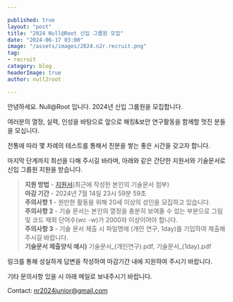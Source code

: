 ```yaml
---

published: true
layout: "post"
title: "2024 Null@Root 신입 그룹원 모집"
date: "2024-06-17 03:00"
image: "/assets/images/2024.n2r.recruit.png"
tag:
- recruit
category: blog
headerImage: true
author: null2root

---
```

안녕하세요. Null@Root 입니다. 2024년 신입 그룹원을 모집합니다.

여러분의 열정, 실력, 인성을 바탕으로 앞으로 해킹&보안 연구활동을 함께할 멋진 분들을 모십니다.

전통에 따라 몇 차례의 테스트를 통해서 친분을 쌓는 좋은 시간을 갖고자 합니다.

마지막 단계까지 최선을 다해 주시길 바라며, 아래와 같은 간단한 지원서와 기술문서로 신입 그룹원 지원을 받습니다.

> **지원 방법** - [지원서](https://forms.gle/Ycz2QeYafFvu2Hiu6)(최근에 작성한 본인의 기술문서 첨부)<br>
> **마감 기간** - 2024년 7월 14일 23시 59분 59초<br>
> **주의사항 1** - 원만한 활동을 위해 20세 이상의 성인을 모집하고 있습니다.<br>
> **주의사항 2** - 기술 문서는 본인의 열정을 충분히 보여줄 수 있는 부분으로 그림 및 코드 제외 단어수(wc -w)가 2000자 이상이어야 합니다.<br>
> **주의사항 3** - 기술 문서 제출 시 파일명에 (개인 연구, 1day)를 기입하여 제출해 주시길 바랍니다.<br>
> **기술문서 제출양식 예시)** 기술문서_(개인연구).pdf, 기술문서_(1day).pdf<br>


링크를 통해 성실하게 답변을 작성하여 마감기간 내에 지원하여 주시기 바랍니다.

기타 문의사항 있을 시 아래 메일로 보내주시기 바랍니다.

Contact: nr2024junior@gmail.com
